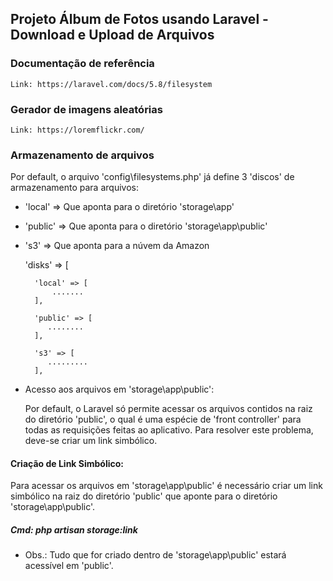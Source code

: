 ## Projeto Álbum de Fotos usando Laravel - Download e Upload de Arquivos 

### Documentação de referência

    Link: https://laravel.com/docs/5.8/filesystem

### Gerador de imagens aleatórias

    Link: https://loremflickr.com/

### Armazenamento de arquivos

Por default, o arquivo 'config\filesystems.php' já define 3 'discos' de armazenamento para arquivos:

- 'local'  =>  Que aponta para o diretório 'storage\app'
- 'public' =>  Que aponta para o diretório 'storage\app\public'
- 's3'     =>  Que aponta para a núvem da Amazon

    'disks' => [

        'local' => [
            .......
        ],

        'public' => [
           ........
        ],

        's3' => [
           .........
        ],

* Acesso aos arquivos em 'storage\app\public': 

  Por default, o Laravel só permite acessar os arquivos contidos na raiz 
  do diretório 'public', o qual é uma espécie de 'front controller' para
  todas as requisições feitas ao aplicativo.
  Para resolver este problema, deve-se criar um link simbólico.

#### Criação de Link Simbólico:
  Para acessar os arquivos em 'storage\app\public' é necessário
  criar um link simbólico na raiz do diretório 'public' que
  aponte para o diretório 'storage\app\public'.

  ##### Cmd: php artisan storage:link

  - Obs.: Tudo que for criado dentro de 'storage\app\public' estará 
  acessível em 'public'.






